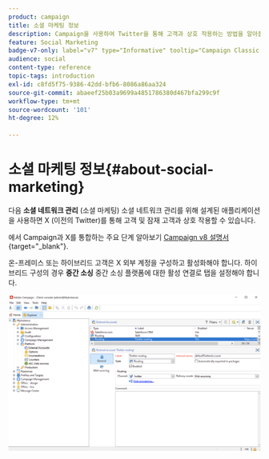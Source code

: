 ```yaml
---
product: campaign
title: 소셜 마케팅 정보
description: Campaign을 사용하여 Twitter을 통해 고객과 상호 작용하는 방법을 알아봅니다
feature: Social Marketing
badge-v7-only: label="v7" type="Informative" tooltip="Campaign Classic v7에만 적용"
audience: social
content-type: reference
topic-tags: introduction
exl-id: c8fd5f75-9386-42dd-bfb6-8086a86aa324
source-git-commit: abaeef25b03a9699a4851786380d467bfa299c9f
workflow-type: tm+mt
source-wordcount: '101'
ht-degree: 12%

---
```


# 소셜 마케팅 정보{#about-social-marketing}

다음 **소셜 네트워크 관리** (소셜 마케팅) 소셜 네트워크 관리를 위해 설계된 애플리케이션을 사용하면 X (이전의 Twitter)를 통해 고객 및 잠재 고객과 상호 작용할 수 있습니다.

에서 Campaign과 X를 통합하는 주요 단계 알아보기 [Campaign v8 설명서](https://experienceleague.adobe.com/docs/campaign/campaign-v8/connect/ac-tw.html){target="_blank"}.

온-프레미스 또는 하이브리드 고객은 X 외부 계정을 구성하고 활성화해야 합니다. 하이브리드 구성의 경우 **중간 소싱** 중간 소싱 플랫폼에 대한 활성 연결로 탭을 설정해야 합니다.

![](assets/tw-external-account.png)
